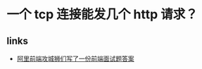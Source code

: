# 一个 tcp 连接能发几个 http 请求？

## links

- [阿里前端攻城狮们写了一份前端面试题答案](https://segmentfault.com/a/1190000022095740#item-2)
